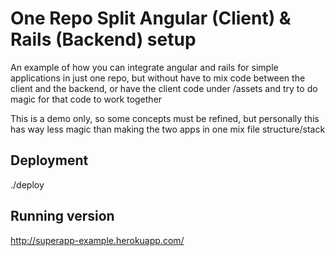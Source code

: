 # One Repo Split Angular (Client) & Rails (Backend) setup

An example of how you can integrate angular and rails for simple
applications in just one repo, but without have to mix code between
the client and the backend, or have the client code under /assets
and try to do magic for that code to work together

This is a demo only, so some concepts must be refined, but personally
this has way less magic than making the two apps in one mix file structure/stack

## Deployment

./deploy

## Running version

http://superapp-example.herokuapp.com/
